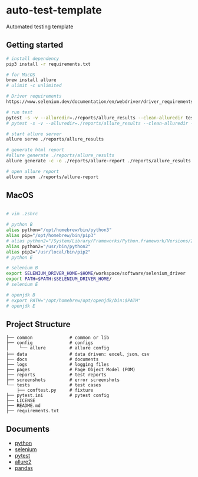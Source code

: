 # auto-test-template

Automated testing template

## Getting started

```bash
# install dependency
pip3 install -r requirements.txt

# for MacOS
brew install allure
# ulimit -c unlimited

# Driver requirements
https://www.selenium.dev/documentation/en/webdriver/driver_requirements/

# run test
pytest -s -v --alluredir=./reports/allure_results --clean-alluredir tests/test_baidu_ddt.py
# pytest -s -v --alluredir=./reports/allure_results --clean-alluredir --browser=Firefox tests/test_baidu_ddt.py

# start allure server
allure serve ./reports/allure_results

# generate html report
#allure generate ./reports/allure_results
allure generate -c -o ./reports/allure-report ./reports/allure_results

# open allure report
allure open ./reports/allure-report


```

## MacOS

```bash

# vim .zshrc

# python B
alias python="/opt/homebrew/bin/python3"
alias pip="/opt/homebrew/bin/pip3"
# alias python2="/System/Library/Frameworks/Python.framework/Versions/2.7/bin/python2.7"
alias python2="/usr/bin/python2"
alias pip2="/usr/local/bin/pip2"
# python E

# selenium B
export SELENIUM_DRIVER_HOME=$HOME/workspace/software/selenium_driver
export PATH=$PATH:$SELENIUM_DRIVER_HOME/
# selenium E

# openjdk B
# export PATH="/opt/homebrew/opt/openjdk/bin:$PATH"
# openjdk E

```

## Project Structure

```tree
├── common              # common or lib
├── config              # configs
│    └── allure         # allure config
├── data                # data driven: excel、json、csv
├── docs                # documents
├── logs                # logging files
├── pages               # Page Object Model (POM) 
├── reports             # test reports
├── screenshots         # error screenshots
└── tests               # test cases
    ├── conftest.py     # fixture
├── pytest.ini          # pytest config
├── LICENSE
├── README.md
├── requirements.txt
```

## Documents

- [python](https://github.com/python/cpython)
- [selenium](https://github.com/SeleniumHQ/selenium)
- [pytest](https://github.com/pytest-dev/pytest)
- [allure2](https://github.com/allure-framework/allure2)
- [pandas](https://github.com/pandas-dev/pandas)
